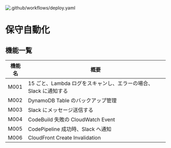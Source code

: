 ![.github/workflows/deploy.yaml](https://github.com/pocket-cards/automation/workflows/.github/workflows/deploy.yaml/badge.svg?branch=master)

# 保守自動化

## 機能一覧

| 機能名 | 概要                                                             |
| ------ | ---------------------------------------------------------------- |
| M001   | 15 ごと、Lambda ログをスキャンし、エラーの場合、Slack に通知する |
| M002   | DynamoDB Table のバックアップ管理                                |
| M003   | Slack にメッセージ送信する                                       |
| M004   | CodeBuild 失敗の CloudWatch Event                                |
| M005   | CodePipeline 成功時、Slack へ通知                                |
| M006   | CloudFront Create Invalidation                                   |
